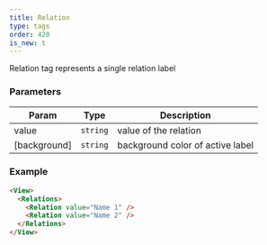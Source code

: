 ```yaml
---
title: Relation
type: tags
order: 420
is_new: t
---
```


Relation tag represents a single relation label

### Parameters

| Param | Type | Description |
| --- | --- | --- |
| value | <code>string</code> | value of the relation |
| [background] | <code>string</code> | background color of active label |

### Example  
```html
<View>
  <Relations>
    <Relation value="Name 1" />
    <Relation value="Name 2" />
  </Relations>
</View>
```
